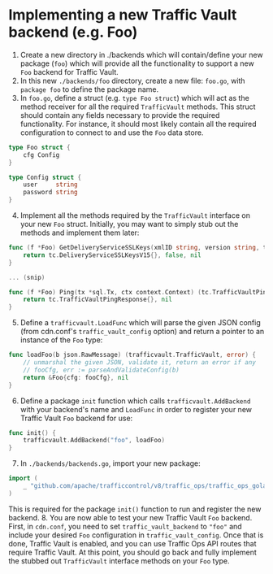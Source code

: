 <!--
    Licensed to the Apache Software Foundation (ASF) under one
    or more contributor license agreements.  See the NOTICE file
    distributed with this work for additional information
    regarding copyright ownership.  The ASF licenses this file
    to you under the Apache License, Version 2.0 (the
    "License"); you may not use this file except in compliance
    with the License.  You may obtain a copy of the License at

      http://www.apache.org/licenses/LICENSE-2.0

    Unless required by applicable law or agreed to in writing,
    software distributed under the License is distributed on an
    "AS IS" BASIS, WITHOUT WARRANTIES OR CONDITIONS OF ANY
    KIND, either express or implied.  See the License for the
    specific language governing permissions and limitations
    under the License.
-->

# Implementing a new Traffic Vault backend (e.g. Foo)

1. Create a new directory in ./backends which will contain/define your new package (`foo`) which will provide all the functionality to support a new `Foo` backend for Traffic Vault.
2. In this new `./backends/foo` directory, create a new file: `foo.go`, with `package foo` to define the package name.
3. In `foo.go`, define a struct (e.g. `type Foo struct`) which will act as the method receiver for all the required `TrafficVault` methods. This struct should contain any fields necessary to provide the required functionality. For instance, it should most likely contain all the required configuration to connect to and use the `Foo` data store.
```go
type Foo struct {
    cfg Config
}

type Config struct {
    user     string
    password string
}
```
4. Implement all the methods required by the `TrafficVault` interface on your new `Foo` struct. Initially, you may want to simply stub out the methods and implement them later:
```go
func (f *Foo) GetDeliveryServiceSSLKeys(xmlID string, version string, tx *sql.Tx, ctx context.Context) (tc.DeliveryServiceSSLKeysV15, bool, error) {
	return tc.DeliveryServiceSSLKeysV15{}, false, nil
}

... (snip)

func (f *Foo) Ping(tx *sql.Tx, ctx context.Context) (tc.TrafficVaultPingResponse, error) {
	return tc.TrafficVaultPingResponse{}, nil
}
```
5. Define a `trafficvault.LoadFunc` which will parse the given JSON config (from cdn.conf's `traffic_vault_config` option) and return a pointer to an instance of the `Foo` type:
```go
func loadFoo(b json.RawMessage) (trafficvault.TrafficVault, error) {
    // unmarshal the given JSON, validate it, return an error if any
    // fooCfg, err := parseAndValidateConfig(b)
	return &Foo{cfg: fooCfg}, nil
}
```
6. Define a package `init` function which calls `trafficvault.AddBackend` with your backend's name and `LoadFunc` in order to register your new Traffic Vault `Foo` backend for use:
```go
func init() {
	trafficvault.AddBackend("foo", loadFoo)
}
```
7. In `./backends/backends.go`, import your new package:
```go
import (
    _ "github.com/apache/trafficcontrol/v8/traffic_ops/traffic_ops_golang/trafficvault/backends/foo"
)
```
This is required for the package `init()` function to run and register the new backend.
8. You are now able to test your new Traffic Vault `Foo` backend. First, in `cdn.conf`, you need to set `traffic_vault_backend` to `"foo"` and include your desired `Foo` configuration in `traffic_vault_config`. Once that is done, Traffic Vault is enabled, and you can use Traffic Ops API routes that require Traffic Vault. At this point, you should go back and fully implement the stubbed out `TrafficVault` interface methods on your `Foo` type.
